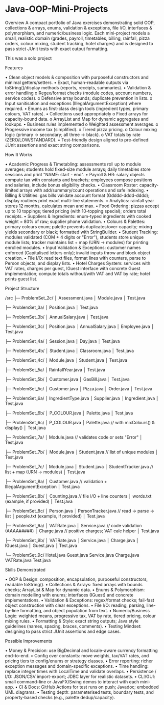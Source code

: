 # Java-OOP-Mini-Projects
Overview
A compact portfolio of Java exercises demonstrating solid OOP, collections & arrays, enums, validation & exceptions, file I/O, interfaces & polymorphism, and numeric/business logic.
Each mini-project models a small, realistic domain (grades, payroll, timetables, billing, rainfall, pizza orders, colour mixing, student tracking, hotel charges) and is designed to pass strict JUnit tests with exact output formatting.

This was a solo project

 
Features

• Clean object models & composition with purposeful constructors and minimal getters/setters.
• Exact, human-readable outputs via toString()/display methods (reports, receipts, summaries).
• Validation & error handling
o Regex/format checks (module codes, account numbers, service codes).
o Defensive array bounds; duplicate prevention in lists.
o Input sanitisation and exceptions (IllegalArgumentException) where required.
• Enums as first-class design tools (ingredient types, primary colours, VAT rates).
• Collections used appropriately
o Fixed arrays for capacity-bound data.
o ArrayList and Map for dynamic aggregates and lookups.
• Business rules implemented
o Weighted assessment averages.
o Progressive income tax (simplified).
o Tiered pizza pricing.
o Colour mixing logic (primary → secondary; all three → black).
o VAT totals by rate (ZERO/LOW/STANDARD).
• Test-friendly design aligned to pre-defined JUnit assertions and exact string comparisons.
 
How It Works

• Academic Progress & Timetabling: assessments roll up to module averages; students hold fixed-size module arrays; daily timetables store sessions and print "NAME: start - end".
• Payroll & HR: salary objects compute tax with constants and brackets; employees compose positions and salaries, include bonus eligibility checks.
• Classroom Roster: capacity-limited arrays with add/summary/count operations and safe indexing.
• Billing & Utilities: gas bills validate account format (Gdddd-dddd-dddd); display routines print exact multi-line statements.
• Analytics: rainfall year stores 12 months, calculates mean and max.
• Food Ordering: pizzas accept up to 10 toppings; tiered pricing (with 10-topping special); orders total receipts.
• Suppliers & Ingredients: enum-typed ingredients with cooked weight = 80% of raw; supplier phone validation.
• Colours & Palettes: primary colours enum; palette prevents duplicates/over-capacity; mixing yields secondary or black; formatted with StringBuilder.
• Student Tracking: modules validated (COM + 4 digits or "Error"), students store unique module lists; tracker maintains list + map (URN → modules) for printing enrolled modules.
• Input Validation & Exceptions: customer names enforced (Capitalised letters only); invalid inputs throw and block object creation.
• File I/O: read text files, format lines with counters, parse to Person objects, and display lists.
• Hotel Charges System: services with VAT rates, charges per guest, IGuest interface with concrete Guest implementation; compute totals without/with VAT and VAT by rate; hotel prints guest list.
 
Project Structure

/src
 ├─ ProblemSet_2c/
 │   Assessment.java
 │   Module.java
 │   Test.java

 ├─ ProblemSet_3a/
 │   Position.java
 │   Test.java

 ├─ ProblemSet_3b/
 │   AnnualSalary.java
 │   Test.java

 ├─ ProblemSet_3c/
 │   Position.java
 │   AnnualSalary.java
 │   Employee.java
 │   Test.java

 ├─ ProblemSet_4a/
 │   Session.java
 │   Day.java
 │   Test.java

 ├─ ProblemSet_4b/
 │   Student.java
 │   Classroom.java
 │   Test.java

 ├─ ProblemSet_4c/
 │   Module.java
 │   Student.java
 │   Test.java

 ├─ ProblemSet_5a/
 │   RainfallYear.java
 │   Test.java

 ├─ ProblemSet_5b/
 │   Customer.java
 │   GasBill.java
 │   Test.java

 ├─ ProblemSet_5c/
 │   Customer.java
 │   Pizza.java
 │   Order.java
 │   Test.java

 ├─ ProblemSet_6a/
 │   IngredientType.java
 │   Supplier.java
 │   Ingredient.java
 │   Test.java

 ├─ ProblemSet_6b/
 │   P_COLOUR.java
 │   Palette.java
 │   Test.java

 ├─ ProblemSet_6c/
 │   P_COLOUR.java
 │   Palette.java     // with mixColours() & display()
 │   Test.java

 ├─ ProblemSet_7a/
 │   Module.java      // validates code or sets "Error"
 │   Test.java

 ├─ ProblemSet_7b/
 │   Module.java
 │   Student.java     // list of unique modules
 │   Test.java

 ├─ ProblemSet_7c/
 │   Module.java
 │   Student.java
 │   StudentTracker.java  // list + map (URN → modules)
 │   Test.java

 ├─ ProblemSet_8a/
 │   Customer.java    // validation + IllegalArgumentException
 │   Test.java

 ├─ ProblemSet_8b/
 │   Counting.java    // file I/O + line counters
 │   words.txt (example, if provided)
 │   Test.java

 ├─ ProblemSet_8c/
 │   Person.java
 │   PersonTracker.java  // read → parse → list
 │   people.txt (example, if provided)
 │   Test.java

 ├─ ProblemSet_9a/
 │   VATRate.java
 │   Service.java     // code validation (AAAA#####)
 │   Charge.java      // positive charges; VAT calc helper
 │   Test.java

 ├─ ProblemSet_9b/
 │   VATRate.java
 │   Service.java
 │   Charge.java
 │   IGuest.java
 │   Guest.java
 │   Test.java

 └─ ProblemSet_9c/
     Hotel.java
     Guest.java
     Service.java
     Charge.java
     VATRate.java
     Test.java

 
Skills Demonstrated

• OOP & Design: composition, encapsulation, purposeful constructors, readable toString().
• Collections & Arrays: fixed arrays with bounds checks; ArrayList & Map for dynamic data.
• Enums & Polymorphism: domain modelling with enums; interfaces (IGuest) and concrete implementations.
• Validation & Exceptions: regex/format checks; fail-fast object construction with clear exceptions.
• File I/O: reading, parsing, line-by-line formatting, and object population from text.
• Numeric/Business Logic: weighted means, progressive tax, VAT by rate, tiered pricing, colour mixing rules.
• Formatting & Style: exact string outputs; Java style guidelines (names, spacing, braces, comments).
• Testing Mindset: designing to pass strict JUnit assertions and edge cases.
 
Possible Improvements

• Money & Precision: use BigDecimal and locale-aware currency formatting end-to-end.
• Config over constants: move weights, tax/VAT rates, and pricing tiers to config/enums or strategy classes.
• Error reporting: richer exception messages and domain-specific exceptions.
• Time handling: replace integer times with LocalTime and validate overlaps.
• Persistence / I/O: JSON/CSV import-export; JDBC layer for realistic datasets.
• CLI/GUI: small command-line or JavaFX/Swing demos to interact with each mini-app.
• CI & Docs: GitHub Actions for test runs on push; Javadoc; embedded UML diagrams.
• Testing depth: parameterised tests, boundary tests, and property-based checks (e.g., palette dedup/capacity).
